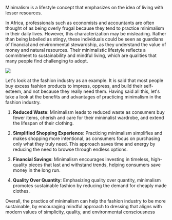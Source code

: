 Minimalism is a lifestyle concept that emphasizes on the idea of living with lesser resources.

In Africa, professionals such as economists and accountants are often thought of as being overly frugal because they tend to practice minimalism in their daily lives. However, this characterization may be misleading. Rather than being labelled as stingy, these individuals could be seen as guardians of financial and environmental stewardship, as they understand the value of money and natural resources. Their minimalistic lifestyle reflects a commitment to sustainability and mindful living, which are qualities that many people find challenging to adopt.

![](https://iili.io/Jsc7LAv.jpg)

Let's look at the fashion industry as an example. It is said that most people buy excess fashion products to impress, oppress, and build their self-esteem, and not because they really need them. Having said all this, let's take a look at the benefits and advantages of practicing minimalism in the fashion industry.

1. **Reduced Waste**: Minimalism leads to reduced waste as consumers buy fewer items, cherish and care for their minimalist wardrobe, and extend the lifespan of their clothing.

2. **Simplified Shopping Experience**: Practicing minimalism simplifies and makes shopping more intentional, as consumers focus on purchasing only what they truly need. This approach saves time and energy by reducing the need to browse through endless options.

3. **Financial Savings**: Minimalism encourages investing in timeless, high-quality pieces that last and withstand trends, helping consumers save money in the long run.

4. **Quality Over Quantity**: Emphasizing quality over quantity, minimalism promotes sustainable fashion by reducing the demand for cheaply made clothes.

Overall, the practice of minimalism can help the fashion industry to be more sustainable, by encouraging mindful approach to dressing that aligns with modern values of simplicity, quality, and environmental consciousness
